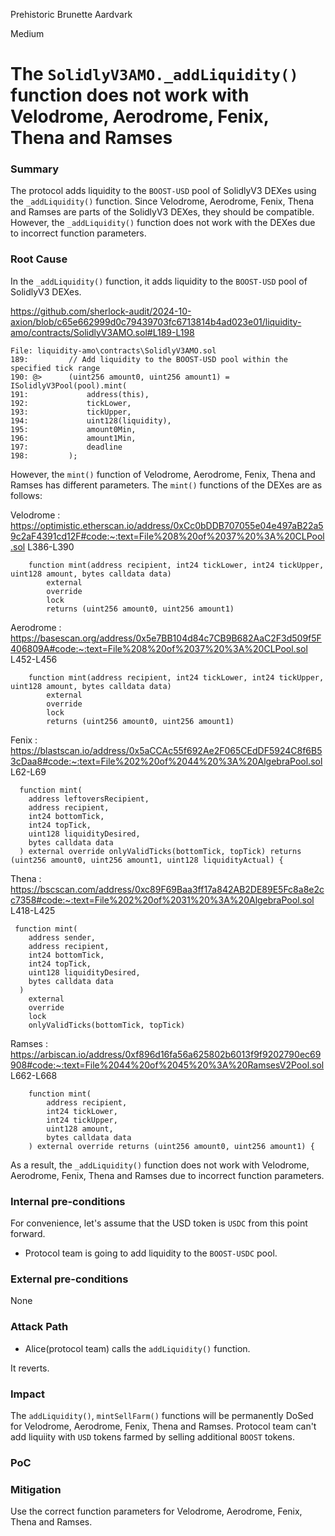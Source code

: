 Prehistoric Brunette Aardvark

Medium

# The `SolidlyV3AMO._addLiquidity()` function does not work with Velodrome, Aerodrome, Fenix, Thena and Ramses

### Summary
The protocol adds liquidity to the `BOOST-USD` pool of SolidlyV3 DEXes using the `_addLiquidity()` function. Since Velodrome, Aerodrome, Fenix, Thena and Ramses are parts of the SolidlyV3 DEXes, they should be compatible. However, the `_addLiquidity()` function does not work with the DEXes due to incorrect function parameters.

### Root Cause
In the `_addLiquidity()` function, it adds liquidity to the `BOOST-USD` pool of SolidlyV3 DEXes.

https://github.com/sherlock-audit/2024-10-axion/blob/c65e662999d0c79439703fc6713814b4ad023e01/liquidity-amo/contracts/SolidlyV3AMO.sol#L189-L198
```solidity
File: liquidity-amo\contracts\SolidlyV3AMO.sol
189:         // Add liquidity to the BOOST-USD pool within the specified tick range
190: @>      (uint256 amount0, uint256 amount1) = ISolidlyV3Pool(pool).mint(
191:             address(this),
192:             tickLower,
193:             tickUpper,
194:             uint128(liquidity),
195:             amount0Min,
196:             amount1Min,
197:             deadline
198:         );
```

However, the `mint()` function of Velodrome, Aerodrome, Fenix, Thena and Ramses has different parameters.
The `mint()` functions of the DEXes are as follows:

Velodrome : https://optimistic.etherscan.io/address/0xCc0bDDB707055e04e497aB22a59c2aF4391cd12F#code:~:text=File%208%20of%2037%20%3A%20CLPool.sol L386-L390
```solidity
    function mint(address recipient, int24 tickLower, int24 tickUpper, uint128 amount, bytes calldata data)
        external
        override
        lock
        returns (uint256 amount0, uint256 amount1)
```

Aerodrome : https://basescan.org/address/0x5e7BB104d84c7CB9B682AaC2F3d509f5F406809A#code:~:text=File%208%20of%2037%20%3A%20CLPool.sol L452-L456
```solidity
    function mint(address recipient, int24 tickLower, int24 tickUpper, uint128 amount, bytes calldata data)
        external
        override
        lock
        returns (uint256 amount0, uint256 amount1)
```

Fenix : https://blastscan.io/address/0x5aCCAc55f692Ae2F065CEdDF5924C8f6B53cDaa8#code:~:text=File%202%20of%2044%20%3A%20AlgebraPool.sol L62-L69
```solidity
  function mint(
    address leftoversRecipient,
    address recipient,
    int24 bottomTick,
    int24 topTick,
    uint128 liquidityDesired,
    bytes calldata data
  ) external override onlyValidTicks(bottomTick, topTick) returns (uint256 amount0, uint256 amount1, uint128 liquidityActual) {
```

Thena : https://bscscan.com/address/0xc89F69Baa3ff17a842AB2DE89E5Fc8a8e2cc7358#code:~:text=File%202%20of%2031%20%3A%20AlgebraPool.sol L418-L425
```solidity
 function mint(
    address sender,
    address recipient,
    int24 bottomTick,
    int24 topTick,
    uint128 liquidityDesired,
    bytes calldata data
  )
    external
    override
    lock
    onlyValidTicks(bottomTick, topTick)
```

Ramses : https://arbiscan.io/address/0xf896d16fa56a625802b6013f9f9202790ec69908#code:~:text=File%2044%20of%2045%20%3A%20RamsesV2Pool.sol L662-L668

```solidity
    function mint(
        address recipient,
        int24 tickLower,
        int24 tickUpper,
        uint128 amount,
        bytes calldata data
    ) external override returns (uint256 amount0, uint256 amount1) { 
```

As a result, the `_addLiquidity()` function does not work with Velodrome, Aerodrome, Fenix, Thena and Ramses due to incorrect function parameters.

### Internal pre-conditions

For convenience, let's assume that the USD token is `USDC` from this point forward.
- Protocol team is going to add liquidity to the `BOOST-USDC` pool. 

### External pre-conditions

None

### Attack Path

- Alice(protocol team) calls the `addLiquidity()` function.

It reverts.

### Impact

The `addLiquidity()`, `mintSellFarm()` functions will be permanently DoSed for Velodrome, Aerodrome, Fenix, Thena and Ramses.
Protocol team can't add liquiity with `USD` tokens farmed by selling additional `BOOST` tokens.

### PoC

### Mitigation

Use the correct function parameters for Velodrome, Aerodrome, Fenix, Thena and Ramses.